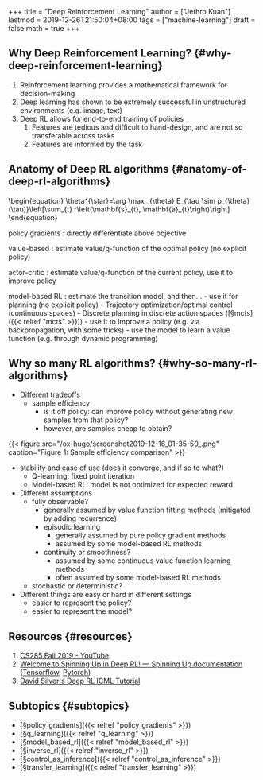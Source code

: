 +++
title = "Deep Reinforcement Learning"
author = ["Jethro Kuan"]
lastmod = 2019-12-26T21:50:04+08:00
tags = ["machine-learning"]
draft = false
math = true
+++

## Why Deep Reinforcement Learning? {#why-deep-reinforcement-learning}

1.  Reinforcement learning provides a mathematical framework for decision-making
2.  Deep learning has shown to be extremely successful in unstructured
    environments (e.g. image, text)
3.  Deep RL allows for end-to-end training of policies
    1.  Features are tedious and difficult to hand-design, and are not
        so transferable across tasks
    2.  Features are informed by the task


## Anatomy of Deep RL algorithms {#anatomy-of-deep-rl-algorithms}

\begin{equation}
  \theta^{\star}=\arg \max \_{\theta} E\_{\tau \sim p\_{\theta}(\tau)}\left[\sum\_{t} r\left(\mathbf{s}\_{t}, \mathbf{a}\_{t}\right)\right]
\end{equation}

policy gradients
: directly differentiate above objective

value-based
: estimate value/q-function of the optimal policy (no
    explicit policy)

actor-critic
: estimate value/q-function of the current policy, use
    it to improve policy

model-based RL
: estimate the transition model, and then...
    -   use it for planning (no explicit policy)
        -   Trajectory optimization/optimal control (continuous spaces)
        -   Discrete planning in discrete action spaces ([§mcts]({{< relref "mcts" >}}))
    -   use it to improve a policy (e.g. via backpropagation, with some tricks)
    -   use the model to learn a value function (e.g. through dynamic programming)


## Why so many RL algorithms? {#why-so-many-rl-algorithms}

-   Different tradeoffs
    -   sample efficiency
        -   is it off policy: can improve policy without generating new
            samples from that policy?
        -   however, are samples cheap to obtain?

{{< figure src="/ox-hugo/screenshot2019-12-16_01-35-50_.png" caption="Figure 1: Sample efficiency comparison" >}}

-   stability and ease of use (does it converge, and if so to what?)
    -   Q-learning: fixed point iteration
    -   Model-based RL: model is not optimized for expected reward
-   Different assumptions
    -   fully observable?
        -   generally assumed by value function fitting methods (mitigated
            by adding recurrence)
        -   episodic learning
            -   generally assumed by pure policy gradient methods
            -   assumed by some model-based RL methods
        -   continuity or smoothness?
            -   assumed by some continuous value function learning methods
            -   often assumed by some model-based RL methods
    -   stochastic or deterministic?
-   Different things are easy or hard in different settings
    -   easier to represent the policy?
    -   easier to represent the model?


## Resources {#resources}

1.  [CS285 Fall 2019 - YouTube](https://www.youtube.com/playlist?list=PLkFD6%5F40KJIwhWJpGazJ9VSj9CFMkb79A)
2.  [Welcome to Spinning Up in Deep RL! — Spinning Up documentation](https://spinningup.openai.com/en/latest/)
    ([Tensorflow](https://github.com/openai/spinningup), [Pytorch](https://github.com/kashif/firedup/))
3.  [David Silver's Deep RL ICML Tutorial](https://www.icml.cc/2016/tutorials/deep%5Frl%5Ftutorial.pdf)


## Subtopics {#subtopics}

-   [§policy\_gradients]({{< relref "policy_gradients" >}})
-   [§q\_learning]({{< relref "q_learning" >}})
-   [§model\_based\_rl]({{< relref "model_based_rl" >}})
-   [§inverse\_rl]({{< relref "inverse_rl" >}})
-   [§control\_as\_inference]({{< relref "control_as_inference" >}})
-   [§transfer\_learning]({{< relref "transfer_learning" >}})
